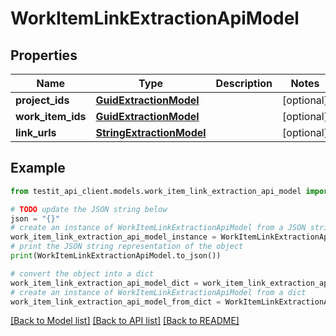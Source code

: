 # WorkItemLinkExtractionApiModel


## Properties

Name | Type | Description | Notes
------------ | ------------- | ------------- | -------------
**project_ids** | [**GuidExtractionModel**](GuidExtractionModel.md) |  | [optional] 
**work_item_ids** | [**GuidExtractionModel**](GuidExtractionModel.md) |  | [optional] 
**link_urls** | [**StringExtractionModel**](StringExtractionModel.md) |  | [optional] 

## Example

```python
from testit_api_client.models.work_item_link_extraction_api_model import WorkItemLinkExtractionApiModel

# TODO update the JSON string below
json = "{}"
# create an instance of WorkItemLinkExtractionApiModel from a JSON string
work_item_link_extraction_api_model_instance = WorkItemLinkExtractionApiModel.from_json(json)
# print the JSON string representation of the object
print(WorkItemLinkExtractionApiModel.to_json())

# convert the object into a dict
work_item_link_extraction_api_model_dict = work_item_link_extraction_api_model_instance.to_dict()
# create an instance of WorkItemLinkExtractionApiModel from a dict
work_item_link_extraction_api_model_from_dict = WorkItemLinkExtractionApiModel.from_dict(work_item_link_extraction_api_model_dict)
```
[[Back to Model list]](../README.md#documentation-for-models) [[Back to API list]](../README.md#documentation-for-api-endpoints) [[Back to README]](../README.md)


